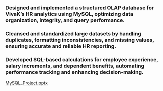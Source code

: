 ### Designed and implemented a structured OLAP database for VivaK’s HR analytics using MySQL, optimizing data organization, integrity, and query performance.
### Cleansed and standardized large datasets by handling duplicates, formatting inconsistencies, and missing values, ensuring accurate and reliable HR reporting.
### Developed SQL-based calculations for employee experience, salary increments, and dependent benefits, automating performance tracking and enhancing decision-making.
[MySQL_Project.pptx](https://github.com/user-attachments/files/19950595/MySQL_Project.pptx)
